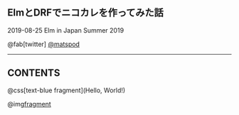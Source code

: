## ElmとDRFでニコカレを作ってみた話
2019-08-25 Elm in Japan Summer 2019

@fab[twitter] [@matspod](https://twitter.com/matspod)

---
## CONTENTS

@css[text-blue fragment](Hello, World!)

@img[fragment](assets/img/pic.png)


